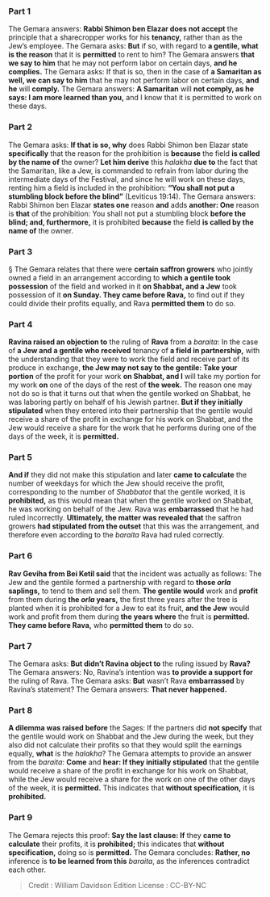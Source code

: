 
### Part 1
The Gemara answers: <b>Rabbi Shimon ben Elazar does not accept</b> the principle that a sharecropper works for his <b>tenancy,</b> rather than as the Jew’s employee. The Gemara asks: <b>But</b> if so, with regard to <b>a gentile, what is the reason</b> that it is <b>permitted</b> to rent to him? The Gemara answers <b>that we say to him</b> that he may not perform labor on certain days, <b>and he complies.</b> The Gemara asks: If that is so, then in the case of <b>a Samaritan as well, we can say to him</b> that he may not perform labor on certain days, <b>and he</b> will <b>comply.</b> The Gemara answers: <b>A Samaritan</b> will <b>not comply, as he says: I am more learned than you,</b> and I know that it is permitted to work on these days.

### Part 2
The Gemara asks: <b>If that is so, why</b> does Rabbi Shimon ben Elazar state <b>specifically</b> that the reason for the prohibition is <b>because</b> the field <b>is called by the name of</b> the owner? <b>Let him derive</b> this <i>halakha</i> <b>due to</b> the fact that the Samaritan, like a Jew, is commanded to refrain from labor during the intermediate days of the Festival, and since he will work on these days, renting him a field is included in the prohibition: <b>“You shall not put a stumbling block before the blind”</b> (Leviticus 19:14). The Gemara answers: Rabbi Shimon ben Elazar <b>states one</b> reason <b>and</b> adds <b>another: One</b> reason is <b>that</b> of the prohibition: You shall not put a stumbling block <b>before the blind; and, furthermore,</b> it is prohibited <b>because</b> the field <b>is called by the name of</b> the owner.

### Part 3
§ The Gemara relates that there were <b>certain saffron growers</b> who jointly owned a field in an arrangement according to <b>which a gentile took possession</b> of the field and worked in it <b>on Shabbat, and a Jew</b> took possession of it <b>on Sunday. They came before Rava,</b> to find out if they could divide their profits equally, and Rava <b>permitted them</b> to do so.

### Part 4
<b>Ravina raised an objection to</b> the ruling of <b>Rava</b> from a <i>baraita</i>: In the case of <b>a Jew and a gentile who received</b> tenancy of <b>a field in partnership,</b> with the understanding that they were to work the field and receive part of its produce in exchange, <b>the Jew may not say to the gentile: Take your portion</b> of the profit for your work <b>on Shabbat, and I</b> will take my portion for my work <b>on</b> one of the days of the rest of <b>the week.</b> The reason one may not do so is that it turns out that when the gentile worked on Shabbat, he was laboring partly on behalf of his Jewish partner. <b>But if they initially stipulated</b> when they entered into their partnership that the gentile would receive a share of the profit in exchange for his work on Shabbat, and the Jew would receive a share for the work that he performs during one of the days of the week, it is <b>permitted.</b>

### Part 5
<b>And if</b> they did not make this stipulation and later <b>came to calculate</b> the number of weekdays for which the Jew should receive the profit, corresponding to the number of <i>Shabbatot</i> that the gentile worked, it is <b>prohibited,</b> as this would mean that when the gentile worked on Shabbat, he was working on behalf of the Jew. Rava was <b>embarrassed</b> that he had ruled incorrectly. <b>Ultimately, the matter was revealed that</b> the saffron growers <b>had stipulated from the outset</b> that this was the arrangement, and therefore even according to the <i>baraita</i> Rava had ruled correctly.

### Part 6
<b>Rav Geviha from Bei Ketil said</b> that the incident was actually as follows: The Jew and the gentile formed a partnership with regard to <b>those <i>orla</i> saplings,</b> to tend to them and sell them. <b>The gentile would</b> work and <b>profit</b> from them during <b>the <i>orla</i> years,</b> the first three years after the tree is planted when it is prohibited for a Jew to eat its fruit, <b>and the Jew</b> would work and profit from them during <b>the years where</b> the fruit is <b>permitted. They came before Rava,</b> who <b>permitted them</b> to do so.

### Part 7
The Gemara asks: <b>But didn’t Ravina object to</b> the ruling issued by <b>Rava?</b> The Gemara answers: No, Ravina’s intention was <b>to provide a support for</b> the ruling of Rava. The Gemara asks: <b>But</b> wasn’t Rava <b>embarrassed</b> by Ravina’s statement? The Gemara answers: <b>That never happened.</b>

### Part 8
<b>A dilemma was raised before</b> the Sages: If the partners did <b>not specify</b> that the gentile would work on Shabbat and the Jew during the week, but they also did not calculate their profits so that they would split the earnings equally, <b>what</b> is the <i>halakha</i>? The Gemara attempts to provide an answer from the <i>baraita</i>: <b>Come</b> and <b>hear: If they initially stipulated</b> that the gentile would receive a share of the profit in exchange for his work on Shabbat, while the Jew would receive a share for the work on one of the other days of the week, it is <b>permitted.</b> This indicates that <b>without specification,</b> it is <b>prohibited.</b>

### Part 9
The Gemara rejects this proof: <b>Say the last clause: If</b> they <b>came to calculate</b> their profits, it is <b>prohibited;</b> this indicates that <b>without specification,</b> doing so is <b>permitted.</b> The Gemara concludes: <b>Rather, no</b> inference is <b>to be learned from this</b> <i>baraita</i>, as the inferences contradict each other.

>Credit : William Davidson Edition
>License : CC-BY-NC